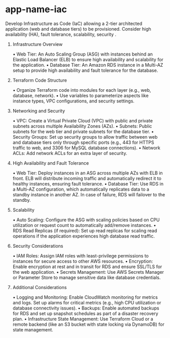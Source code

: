 # app-name-iac
Develop Infrastructure as Code (IaC) allowing a 2-tier architected application (web and database tiers) to be provisioned. Consider high  availability (HA),  fault  tolerance,  scalability,  security .

1. Infrastructure Overview

	•	Web Tier: An Auto Scaling Group (ASG) with instances behind an Elastic Load Balancer (ELB) to ensure high availability and scalability for the application.
	•	Database Tier: An Amazon RDS instance in a Multi-AZ setup to provide high availability and fault tolerance for the database.

2. Terraform Code Structure

	•	Organize Terraform code into modules for each layer (e.g., web, database, network).
	•	Use variables to parameterize aspects like instance types, VPC configurations, and security settings.

3. Networking and Security

	•	VPC: Create a Virtual Private Cloud (VPC) with public and private subnets across multiple Availability Zones (AZs).
	•	Subnets: Public subnets for the web tier and private subnets for the database tier.
	•	Security Groups: Set up security groups to allow traffic between web and database tiers only through specific ports (e.g., 443 for HTTPS traffic to web, and 3306 for MySQL database connections).
	•	Network ACLs: Add network ACLs for an extra layer of security.

4. High Availability and Fault Tolerance

	•	Web Tier: Deploy instances in an ASG across multiple AZs with ELB in front. ELB will distribute incoming traffic and automatically redirect it to healthy instances, ensuring fault tolerance.
	•	Database Tier: Use RDS in a Multi-AZ configuration, which automatically replicates data to a standby instance in another AZ. In case of failure, RDS will failover to the standby.

5. Scalability

	•	Auto Scaling: Configure the ASG with scaling policies based on CPU utilization or request count to automatically add/remove instances.
	•	RDS Read Replicas (if required): Set up read replicas for scaling read operations if the application experiences high database read traffic.

6. Security Considerations

	•	IAM Roles: Assign IAM roles with least-privilege permissions to instances for secure access to other AWS resources.
	•	Encryption: Enable encryption at rest and in transit for RDS and ensure SSL/TLS for the web application.
	•	Secrets Management: Use AWS Secrets Manager or Parameter Store to manage sensitive data like database credentials.

7. Additional Considerations

	•	Logging and Monitoring: Enable CloudWatch monitoring for metrics and logs. Set up alarms for critical metrics (e.g., high CPU utilization or database connectivity issues).
	•	Backups: Enable automated backups for RDS and set up snapshot schedules as part of a disaster recovery plan.
	•	Infrastructure State Management: Use Terraform Cloud or a remote backend (like an S3 bucket with state locking via DynamoDB) for state management.


